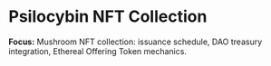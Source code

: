 # Psilocybin NFT Collection
**Focus:** Mushroom NFT collection: issuance schedule, DAO treasury integration, Ethereal Offering Token mechanics.